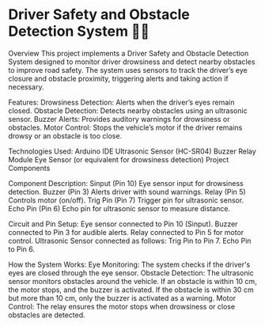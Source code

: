 # Driver Safety and Obstacle Detection System 🚗🛑
Overview
This project implements a Driver Safety and Obstacle Detection System designed to monitor driver drowsiness and detect nearby obstacles to improve road safety. The system uses sensors to track the driver’s eye closure and obstacle proximity, triggering alerts and taking action if necessary.

Features:
Drowsiness Detection: Alerts when the driver’s eyes remain closed.
Obstacle Detection: Detects nearby obstacles using an ultrasonic sensor.
Buzzer Alerts: Provides auditory warnings for drowsiness or obstacles.
Motor Control: Stops the vehicle’s motor if the driver remains drowsy or an obstacle is too close.

Technologies Used:
Arduino IDE
Ultrasonic Sensor (HC-SR04)
Buzzer
Relay Module
Eye Sensor (or equivalent for drowsiness detection)
Project Components

Component	Description:
Sinput (Pin 10)	Eye sensor input for drowsiness detection.
Buzzer (Pin 3)	Alerts driver with sound warnings.
Relay (Pin 5)	Controls motor (on/off).
Trig Pin (Pin 7)	Trigger pin for ultrasonic sensor.
Echo Pin (Pin 6)	Echo pin for ultrasonic sensor to measure distance.

Circuit and Pin Setup:
Eye sensor connected to Pin 10 (Sinput).
Buzzer connected to Pin 3 for audible alerts.
Relay connected to Pin 5 for motor control.
Ultrasonic Sensor connected as follows:
Trig Pin to Pin 7.
Echo Pin to Pin 6.

How the System Works:
Eye Monitoring: The system checks if the driver's eyes are closed through the eye sensor.
Obstacle Detection: The ultrasonic sensor monitors obstacles around the vehicle.
If an obstacle is within 10 cm, the motor stops, and the buzzer is activated.
If the obstacle is within 30 cm but more than 10 cm, only the buzzer is activated as a warning.
Motor Control: The relay ensures the motor stops when drowsiness or close obstacles are detected.
